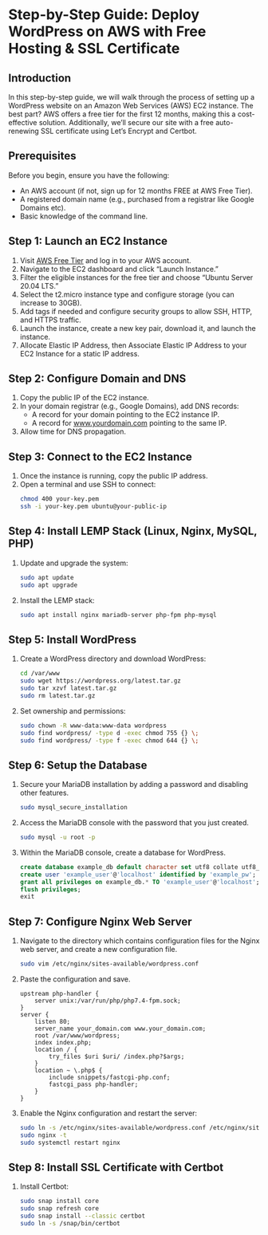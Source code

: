 
# Step-by-Step Guide: Deploy WordPress on AWS with Free Hosting & SSL Certificate

## Introduction
In this step-by-step guide, we will walk through the process of setting up a WordPress website on an Amazon Web Services (AWS) EC2 instance. The best part? AWS offers a free tier for the first 12 months, making this a cost-effective solution. Additionally, we’ll secure our site with a free auto-renewing SSL certificate using Let’s Encrypt and Certbot.

## Prerequisites
Before you begin, ensure you have the following:

- An AWS account (if not, sign up for 12 months FREE at AWS Free Tier).
- A registered domain name (e.g., purchased from a registrar like Google Domains etc).
- Basic knowledge of the command line.

## Step 1: Launch an EC2 Instance
1. Visit [AWS Free Tier](https://aws.amazon.com/free/) and log in to your AWS account.
2. Navigate to the EC2 dashboard and click “Launch Instance.”
3. Filter the eligible instances for the free tier and choose “Ubuntu Server 20.04 LTS.”
4. Select the t2.micro instance type and configure storage (you can increase to 30GB).
5. Add tags if needed and configure security groups to allow SSH, HTTP, and HTTPS traffic.
6. Launch the instance, create a new key pair, download it, and launch the instance.
7. Allocate Elastic IP Address, then Associate Elastic IP Address to your EC2 Instance for a static IP address.

## Step 2: Configure Domain and DNS
1. Copy the public IP of the EC2 instance.
2. In your domain registrar (e.g., Google Domains), add DNS records:
   - A record for your domain pointing to the EC2 instance IP.
   - A record for www.yourdomain.com pointing to the same IP.
3. Allow time for DNS propagation.

## Step 3: Connect to the EC2 Instance
1. Once the instance is running, copy the public IP address.
2. Open a terminal and use SSH to connect:
   ```bash
   chmod 400 your-key.pem
   ssh -i your-key.pem ubuntu@your-public-ip
   ```

## Step 4: Install LEMP Stack (Linux, Nginx, MySQL, PHP)
1. Update and upgrade the system:
   ```bash
   sudo apt update
   sudo apt upgrade
   ```
2. Install the LEMP stack:
   ```bash
   sudo apt install nginx mariadb-server php-fpm php-mysql
   ```

## Step 5: Install WordPress
1. Create a WordPress directory and download WordPress:
   ```bash
   cd /var/www
   sudo wget https://wordpress.org/latest.tar.gz
   sudo tar xzvf latest.tar.gz
   sudo rm latest.tar.gz
   ```
2. Set ownership and permissions:
   ```bash
   sudo chown -R www-data:www-data wordpress
   sudo find wordpress/ -type d -exec chmod 755 {} \;
   sudo find wordpress/ -type f -exec chmod 644 {} \;
   ```

## Step 6: Setup the Database
1. Secure your MariaDB installation by adding a password and disabling other features.
   ```bash
   sudo mysql_secure_installation
   ```
2. Access the MariaDB console with the password that you just created.
   ```bash
   sudo mysql -u root -p
   ```
3. Within the MariaDB console, create a database for WordPress.
   ```sql
   create database example_db default character set utf8 collate utf8_unicode_ci;
   create user 'example_user'@'localhost' identified by 'example_pw';
   grant all privileges on example_db.* TO 'example_user'@'localhost';
   flush privileges;
   exit
   ```

## Step 7: Configure Nginx Web Server
1. Navigate to the directory which contains configuration files for the Nginx web server, and create a new configuration file.
   ```bash
   sudo vim /etc/nginx/sites-available/wordpress.conf
   ```
2. Paste the configuration and save.
   ```nginx
   upstream php-handler {
       server unix:/var/run/php/php7.4-fpm.sock;
   }
   server {
       listen 80;
       server_name your_domain.com www.your_domain.com;
       root /var/www/wordpress;
       index index.php;
       location / {
           try_files $uri $uri/ /index.php?$args;
       }
       location ~ \.php$ {
           include snippets/fastcgi-php.conf;
           fastcgi_pass php-handler;
       }
   }
   ```
3. Enable the Nginx configuration and restart the server:
   ```bash
   sudo ln -s /etc/nginx/sites-available/wordpress.conf /etc/nginx/sites-enabled
   sudo nginx -t
   sudo systemctl restart nginx
   ```

## Step 8: Install SSL Certificate with Certbot
1. Install Certbot:
   ```bash
   sudo snap install core
   sudo snap refresh core
   sudo snap install --classic certbot
   sudo ln -s /snap/bin/certbot